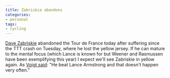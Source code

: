 ```yaml
---
title: Zabriskie abandons
categories:
- personal
tags:
- cycling
---
```


[Dave Zabriskie][1] abandoned the Tour de France today after suffering since the TTT crash on Tuesday, where he lost the yellow jersey.  If he can mature to the mental focus (which Lance is known for but Weener and Rasmussen have been exemplifying this year) I expect we'll see Zabriskie in yellow again.  As [Voigt said][2]: "He beat Lance Armstrong and that doesn't happen very often."

   [1]: http://davezabriskie.com/
   [2]: http://www.velonews.com/tour2005/news/articles/8457.0.html
